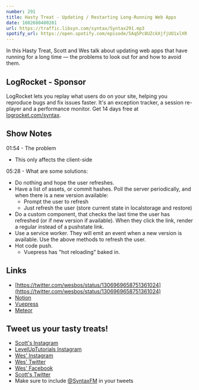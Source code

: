 ```yaml
---
number: 291
title: Hasty Treat - Updating / Restarting Long-Running Web Apps
date: 1602680400281
url: https://traffic.libsyn.com/syntax/Syntax291.mp3
spotify_url: https://open.spotify.com/episode/5Aq5Pc8UZckXjfjUO1xlXR
---
```


In this Hasty Treat, Scott and Wes talk about updating web apps that have running for a long time — the problems to look out for and how to avoid them.

## LogRocket - Sponsor
LogRocket lets you replay what users do on your site, helping you reproduce bugs and fix issues faster. It's an exception tracker, a session re-player and a performance monitor. Get 14 days free at [logrocket.com/syntax](https://logrocket.com/syntax).

## Show Notes

01:54 - The problem
* This only affects the client-side

05:28 - What are some solutions:
* Do nothing and hope the  user refreshes.
* Have a list of assets, or commit hashes. Poll the server periodically, and when there is a new version available:
    * Prompt the user to refresh
    * Just refresh the user (store current state in localstorage and restore)
* Do a custom <Link> component, that checks the last time the user has refreshed (or if new version if available). When they click the link, render a regular <a> instead of a pushstate link.
* Use a service worker. They will emit an event when a new version is available. Use the above methods to refresh the user.
* Hot code push.
    * Vuepress has "hot reloading" baked in.

## Links
* [https://twitter.com/wesbos/status/1306969658751361024](https://twitter.com/wesbos/status/1306969658751361024)
* [Notion](https://notion.so)
* [Vuepress](https://vuepress.vuejs.org/)
* [Meteor](https://www.meteor.com/)

## Tweet us your tasty treats!
* [Scott's Instagram](https://www.instagram.com/stolinski/)
* [LevelUpTutorials Instagram](https://www.instagram.com/LevelUpTutorials/)
* [Wes' Instagram](https://www.instagram.com/wesbos/)
* [Wes' Twitter](https://twitter.com/wesbos)
* [Wes' Facebook](https://www.facebook.com/wesbos.developer)
* [Scott's Twitter](https://twitter.com/stolinski)
* Make sure to include [@SyntaxFM](https://twitter.com/SyntaxFM) in your tweets